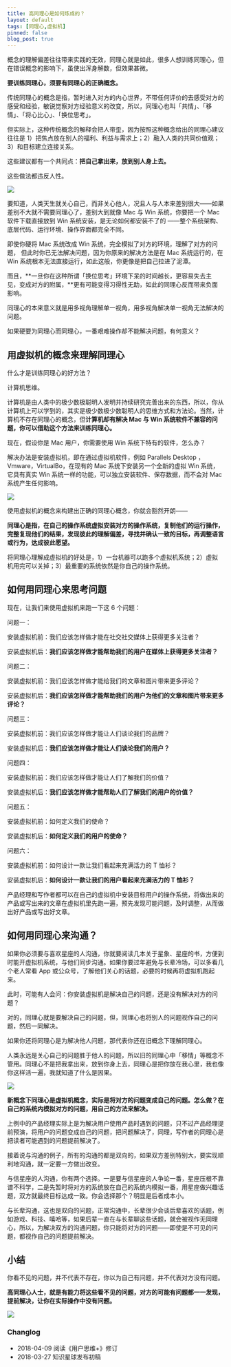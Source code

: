 ```yaml
---
title: 高同理心是如何炼成的？
layout: default
tags: [同理心,虚拟机]
pinned: false
blog_post: true
---
```


概念的理解偏差往往带来实践的无效，同理心就是如此，很多人想训练同理心，但在错误概念的影响下，虽使出浑身解数，但效果甚微。

**要训练同理心，须要有同理心的正确概念。**

传统同理心的概念是指，暂时进入对方的内心世界，不带任何评价的去感受对方的感受和经验，敏锐觉察对方经验意义的改变，所以，同理心也叫「共情」、「移情」、「将心比心」、「换位思考」。

但实际上，这种传统概念的解释会把人带歪，因为按照这种概念给出的同理心建议往往是 1）把焦点放在别人的福利、利益与需求上；2）融入人类的共同价值观；3）和目标建立连接关系。

这些建议都有一个共同点：**把自己拿出来，放到别人身上去。**

这些做法都违反人性。

![](https://mmbiz.qpic.cn/mmbiz_jpg/HRoY0QT1Giab2fCBFLMlTpgHaj5YkiaL6odLOMicEowbaM8wFXL66aDGQ2NoQ6MeMNia1F8JtjoEFMjBW34AGOm8gw/0?wx_fmt=jpeg)

要知道，人类天生就关心自己，而非关心他人，况且人与人本来差别很大——如果差别不大就不需要同理心了，差别大到就像 Mac 与 Win 系统，你要把一个 Mac 软件下载直接放到 Win 系统安装，是无论如何都安装不了的
——整个系统架构、底层代码、运行环境、操作界面都完全不同。

即使你硬将 Mac 系统改成 Win 系统，完全模拟了对方的环境，理解了对方的问题， 但此时你已无法解决问题，因为你原来的解决方法是在 Mac 系统运行的，在 Win 系统根本无法直接运行，如此这般，你更像是把自己拉进了泥潭。

而且，**一旦你在这种所谓「换位思考」环境下呆的时间越长，更容易失去主见，变成对方的附属，**更有可能变得习得性无助，如此的同理心反而带来负面影响。

同理心的本来意义就是用多视角理解单一视角，用多视角解决单一视角无法解决的问题。

如果硬要为同理心而同理心，一番艰难操作却不能解决问题，有何意义？

## 用虚拟机的概念来理解同理心

什么才是训练同理心的好方法？

计算机思维。

计算机是由人类中的极少数极聪明人发明并持续研究完善出来的东西，所以，你从计算机上可以学到的，其实是极少数极少数聪明人的思维方式和方法论。当然，计算机不存在同理心的概念，但**计算机却有解决 Mac 与 Win 系统软件不兼容的问题，你可以借助这个方法来训练同理心。**

现在，假设你是 Mac 用户，你需要使用 Win 系统下特有的软件，怎么办？

解决办法是安装虚拟机，即在通过虚拟机软件，例如 Parallels Desktop ，Vmware，VirtualBo，在现有的 Mac 系统下安装另一个全新的虚拟 Win 系统，它具有真实 Win 系统一样的功能，可以独立安装软件、保存数据，而不会对 Mac 系统产生任何影响。

![](https://mmbiz.qpic.cn/mmbiz_jpg/HRoY0QT1GiaYVOIkWjplt5YTXHQliaHm01WJxqLWrHPkuNK3QnuHsydhibkgc6cWbdHGXAXVv7ZKKWbDlwVOsttaw/0?wx_fmt=jpeg)

使用虚拟机的概念来构建出正确的同理心概念，你就会豁然开朗——

**同理心是指，在自己的操作系统虚拟安装对方的操作系统，复制他们的运行操作，完整复现他们的结果，发现彼此的理解偏差，寻找并确认一致的目标，再调整语言或行为，达成彼此愿望。**

将同理心理解成虚拟机的好处是，1）一台机器可以跑多个虚拟机系统；2）虚拟机用完可以关掉；3）最重要的系统依然是你自己的操作系统。

## 如何用同理心来思考问题

现在，让我们来使用虚拟机来跑一下这 6 个问题：

问题一：

安装虚拟机前：我们应该怎样做才能在社交社交媒体上获得更多关注者？

安装虚拟机后：**我们应该怎样做才能帮助我们的用户在媒体上获得更多关注者？**

问题二：

安装虚拟机前：我们应该怎样做才能给我们的文章和图片带来更多评论？

安装虚拟机后：**我们应该怎样做才能帮助我们的用户为他们的文章和图片带来更多评论？**

问题三：

安装虚拟机前：我们应该怎样做才能让人们谈论我们的品牌？

安装虚拟机后：**我们应该怎样做才能让人们谈论我们的用户？**

问题四：

安装虚拟机前：我们应该怎样做才能让人们了解我们的价值？

安装虚拟机后：**我们应该怎样做才能帮助人们了解我们的用户的价值？**

问题五：

安装虚拟机前：如何定义我们的使命？

安装虚拟机后：**如何定义我们的用户的使命？**

问题六：

安装虚拟机前：如何设计一款让我们看起来充满活力的 T 恤衫？

安装虚拟机后：**如何设计一款让我们的用户看起来充满活力的 T 恤衫？**

产品经理和写作者都可以在自己的虚拟机中安装目标用户的操作系统，将做出来的产品或写出来的文章在虚拟机里先跑一遍，预先发现可能问题，及时调整，从而做出好产品或写出好文章。

## 如何用同理心来沟通？

如果你必须要与喜欢星座的人沟通，你就要阅读几本关于星象、星座的书，方便到时能开虚拟机系统，与他们同步沟通。如果你要过年避免与长辈冷场，可以多看几个老人常看 App 或公众号，了解他们关心的话题，必要的时候再将虚拟机跑起来。

此时，可能有人会问：你安装虚拟机是解决自己的问题，还是没有解决对方的问题？

对的，同理心就是要解决自己的问题，但，同理心也将别人的问题视作自己的问题，然后一同解决。

如果你还将同理心是为解决他人问题，那代表你还在旧概念下理解同理心。

人类永远是关心自己的问题胜于他人的问题，所以旧的同理心中「移情」等概念不管用。同理心不是把我拿出来，放到你身上去，同理心是把你放在我心里，我也像你这样活一遍，我就知道了什么是因果。

![](https://mmbiz.qpic.cn/mmbiz_jpg/HRoY0QT1GiaY9rias13FZjHLsx8c144IsUJyKwztic5VTCw1Y3AUSLsWicqdulP4sLcSXibpzdHa8j187eXSQwNdC7A/0?wx_fmt=jpeg)

**新概念下同理心是虚拟机概念，实际是将对方的问题变成自己的问题。怎么做？在自己的系统内模拟对方的问题，用自己的方法来解决。**

上例中的产品经理实际上是为解决用户使用产品时遇到的问题，只不过产品经理提前预演，将用户的问题变成自己的问题，把问题解决了，同理，写作者的同理心是把读者可能遇到的问题提前解决了。

接着说与沟通的例子，所有的沟通的都是双向的，如果双方差别特别大，要实现顺利地沟通，就一定要一方做出改变。

与信星座的人沟通，你有两个选择。一是要与信星座的人争论一番，星座压根不靠谱不科学，二是先暂时将对方的系统放在自己的系统内模拟一番，用星座做兴趣话题，双方就最终目标达成一致。你会选择那个？明显是后者成本小。

与长辈沟通，这也是双向的问题，正常沟通中，长辈很少会谈后辈喜欢的话题，例如游戏、科技、嘻哈等，如果后辈一直在与长辈聊这些话题，就会被视作无同理心，所以，为解决双方的沟通问题，你只能将对方的问题——即使是不可见的问题，都视作自己的问题提前解决。

## 小结

你看不见的问题，并不代表不存在，你以为自己有问题，并不代表对方没有问题。

**高同理心人士，就是有能力将这些看不见的问题，对方的可能有问题都一一发现，提前解决，让你在实际操作中没有问题。**


![](https://mmbiz.qpic.cn/mmbiz_jpg/HRoY0QT1GiaYVOIkWjplt5YTXHQliaHm01WsrAcmOTG4US0DOloB0zhaWVMZsm0vibHwGTGvV64tQSmiaicobvH91JQ/640?wx_fmt=jpeg&tp=webp&wxfrom=5&wx_lazy=1)


### Changlog

- 2018-04-09 阅读《用户思维+》修订
- 2018-03-27 知识星球发布初稿


